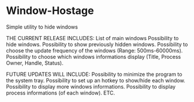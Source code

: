 # Window-Hostage
Simple utility to hide windows

THE CURRENT RELEASE INCLUDES:
List of main windows
Possibility to hide windows.
Possibility to show previously hidden windows.
Possibility to choose the update frequency of the windows (Range: 500ms-60000ms).
Possibility to choose which windows informations display (Title, Process Owner, Handle, Status).


FUTURE UPDATES WILL INCLUDE:
Possibility to minimize the program to the system tray.
Possibility to set up an hotkey to show/hide each window.
Possibility to display more windows informations.
Possibility to display process informations (of each window).
ETC.

